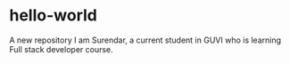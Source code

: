 # hello-world
A new repository
I am Surendar, a current student in GUVI who is learning Full stack developer course.
